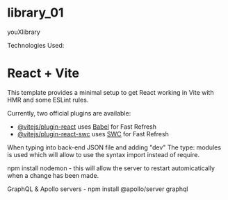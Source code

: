# library_01

youXlibrary


Technologies Used:
# React + Vite

This template provides a minimal setup to get React working in Vite with HMR and some ESLint rules.

Currently, two official plugins are available:

- [@vitejs/plugin-react](https://github.com/vitejs/vite-plugin-react/blob/main/packages/plugin-react/README.md) uses [Babel](https://babeljs.io/) for Fast Refresh
- [@vitejs/plugin-react-swc](https://github.com/vitejs/vite-plugin-react-swc) uses [SWC](https://swc.rs/) for Fast Refresh




When typing into back-end JSON file and adding "dev"
The type: modules is used which will allow to use the syntax import instead of require.


npm install nodemon -
this will allow the server to restart automicatically when a change has been made.


GraphQL & Apollo servers -
npm install @apollo/server graphql